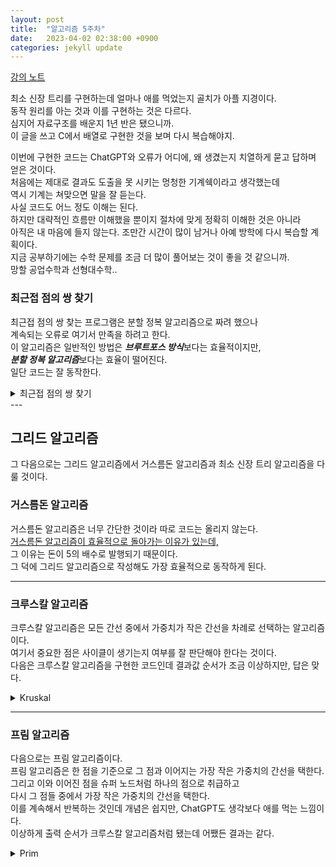 ```yaml
---
layout: post
title:  "알고리즘 5주차"
date:   2023-04-02 02:38:00 +0900
categories: jekyll update
---
```

[강의 노트](https://harmonious-beluga-1f5.notion.site/5-6522bcdc0304475dafad8785e5e0e436)

최소 신장 트리를 구현하는데 얼마나 애를 먹었는지 골치가 아플 지경이다.\
동작 원리를 아는 것과 이를 구현하는 것은 다르다.\
심지어 자료구조를 배운지 1년 반은 됐으니까.\
이 글을 쓰고 C에서 배열로 구현한 것을 보며 다시 복습해야지.

이번에 구현한 코드는 ChatGPT와 오류가 어디에, 왜 생겼는지 치열하게 묻고 답하며 얻은 것이다.\
처음에는 제대로 결과도 도출을 못 시키는 멍청한 기계쉑이라고 생각했는데\
역시 기계는 쳐맞으면 말을 잘 듣는다.\
사실 코드도 어느 정도 이해는 된다.\
하지만 대략적인 흐름만 이해했을 뿐이지 절차에 맞게 정확히 이해한 것은 아니라\
아직은 내 마음에 들지 않는다. 조만간 시간이 많이 남거나 아예 방학에 다시 복습할 계획이다.\
지금 공부하기에는 수학 문제를 조금 더 많이 풀어보는 것이 좋을 것 같으니까.\
망할 공업수학과 선형대수학..

### 최근접 점의 쌍 찾기

최근접 점의 쌍 찾는 프로그램은 분할 정복 알고리즘으로 짜려 했으나\
계속되는 오류로 여기서 만족을 하려고 한다.\
이 알고리즘은 일반적인 방법은 ***브루트포스 방식***보다는 효율적이지만,\
***분할 정복 알고리즘***보다는 효율이 떨어진다.\
일단 코드는 잘 동작한다.
<details>
  <summary>최근접 점의 쌍 찾기</summary>
  {% highlight JAVA %}
import java.awt.geom.Point2D;
import java.util.ArrayList;
import java.util.List;
public class ClosestPair {
    public static void main(String[] args) {
        Point2D[] points = new Point2D.Double[10];
        for (int i = 0; i < points.length; i++) {
            points[i] = new Point2D.Double(Math.random() * 100, Math.random() * 100);
        }

        double minDistance = Double.POSITIVE_INFINITY;
        Point2D closestPoint1 = null, closestPoint2 = null;

        int gridSize = (int) Math.ceil(Math.sqrt(points.length));
        ArrayList<Point2D>[] grid = new ArrayList[gridSize * gridSize];

        for (int i = 0; i < grid.length; i++) {
            grid[i] = new ArrayList<>();
        }

        for (Point2D point : points) {
            int x = (int) Math.floor(point.getX() / (100 / gridSize));
            int y = (int) Math.floor(point.getY() / (100 / gridSize));
            grid[y * gridSize + x].add(point);
        }

        for (List<Point2D> cell : grid) {
            if (cell.isEmpty()) {
                continue;
            }

            Point2D[] cellPoints = cell.toArray(new Point2D[cell.size()]);
            for (int i = 0; i < cellPoints.length; i++) {
                for (int j = i + 1; j < cellPoints.length; j++) {
                    double distance = cellPoints[i].distance(cellPoints[j]);
                    if (distance < minDistance) {
                        minDistance = distance;
                        closestPoint1 = cellPoints[i];
                        closestPoint2 = cellPoints[j];
                    }
                }
            }

            for (int i = 0; i < grid.length; i++) {
                if (grid[i] == cell || grid[i].isEmpty()) {
                    continue;
                }

                Point2D[] otherCellPoints = grid[i].toArray(new Point2D[grid[i].size()]);
                for (Point2D point : cellPoints) {
                    for (Point2D otherPoint : otherCellPoints) {
                        double distance = point.distance(otherPoint);
                        if (distance < minDistance) {
                            minDistance = distance;
                            closestPoint1 = point;
                            closestPoint2 = otherPoint;
                        }
                    }
                }
            }
        }

        System.out.printf("Point1: (%f, %f)\n", closestPoint1.getX(), closestPoint1.getY());
        System.out.printf("Point2: (%f, %f)\n", closestPoint2.getX(), closestPoint2.getY());
        System.out.printf("Distance: %f", minDistance);
    }
}
{% endhighlight %}
</details>
---

## 그리드 알고리즘

그 다음으로는 그리드 알고리즘에서 거스름돈 알고리즘과 최소 신장 트리 알고리즘을 다룰 것이다.

### 거스름돈 알고리즘

거스름돈 알고리즘은 너무 간단한 것이라 따로 코드는 올리지 않는다.\
[거스름돈 알고리즘이 효율적으로 돌아가는 이유가 있는데,](https://youtu.be/LY5IfEzzzgY?t=249)\
그 이유는 돈이 5의 배수로 발행되기 때문이다.\
그 덕에 그리드 알고리즘으로 작성해도 가장 효율적으로 동작하게 된다.

---

### 크루스칼 알고리즘

크루스칼 알고리즘은 모든 간선 중에서 가중치가 작은 간선을 차례로 선택하는 알고리즘이다.\
여기서 중요한 점은 사이클이 생기는지 여부를 잘 판단해야 한다는 것이다.\
다음은 크루스칼 알고리즘을 구현한 코드인데 결과값 순서가 조금 이상하지만, 답은 맞다.
<details>
  <summary>Kruskal</summary>
    {% highlight JAVA %}
    import java.util.*;
    public class KruskalMST {
        public static void main(String[] args) {
            int[] cost = { 1, 1, 2, 2, 3, 4, 5, 7, 8, 9 };
            char[] v1 = { 'b', 'c', 'b', 'a', 'd', 'b', 'a', 'd', 'a', 'e' };
            char[] v2 = { 'c', 'f', 'f', 'd', 'e', 'd', 'e', 'f', 'b', 'f' };

            ArrayList<Edge> edges = new ArrayList<>();
            for (int i = 0; i < cost.length; i++) {
                edges.add(new Edge(cost[i], v1[i], v2[i]));
            }

            Collections.sort(edges);

            DisjointSet disjointSet = new DisjointSet();
            for (int i = 0; i < v1.length; i++) {
                disjointSet.makeSet(v1[i]);
                disjointSet.makeSet(v2[i]);
            }

            Set<Edge> mst = new HashSet<>();
            for (Edge edge : edges) {
                if (disjointSet.findSet(edge.v1) != disjointSet.findSet(edge.v2)) {
                    mst.add(edge);
                    disjointSet.union(edge.v1, edge.v2);
                }
            }

            System.out.println("Minimum Spanning Tree:");
            for (Edge edge : mst) {
                System.out.println(edge);
            }
        }
    }

    class Edge implements Comparable<Edge> {
        int cost;
        char v1;
        char v2;

        public Edge(int cost, char left, char right) {
            this.cost = cost;
            this.v1 = left;
            this.v2 = right;
        }

        @Override
        public int compareTo(Edge other) {
            return Integer.compare(this.cost, other.cost);
        }

        @Override
        public String toString() {
            return String.format("%c(%d)%c", v1, cost, v2);
        }
    }

    class DisjointSet {
        Map<Character, Character> parent;

        public DisjointSet() {
            parent = new HashMap<>();
        }

        public void makeSet(char node) {
            parent.put(node, node);
        }

        public char findSet(char node) {
            if (parent.get(node) == node) {
                return node;
            }
            char root = findSet(parent.get(node));
            parent.put(node, root);
            return root;
        }

        public void union(char node1, char node2) {
            char root1 = findSet(node1);
            char root2 = findSet(node2);
            parent.put(root1, root2);
        }
    }
    {% endhighlight %}
</details>

---
### 프림 알고리즘

다음으로는 프림 알고리즘이다.\
프림 알고리즘은 한 점을 기준으로 그 점과 이어지는 가장 작은 가중치의 간선을 택한다.\
그리고 이와 이어진 점을 슈퍼 노드처럼 하나의 점으로 취급하고\
다시 그 점들 중에서 가장 작은 가중치의 간선을 택한다.\
이를 계속해서 반복하는 것인데 개념은 쉽지만, ChatGPT도 생각보다 애를 먹는 느낌이다.\
이상하게 출력 순서가 크루스칼 알고리즘처럼 됐는데 어쨌든 결과는 같다.
<details>
  <summary>Prim</summary>
    {% highlight JAVA %}
    import java.util.*;
    public class PrimMST {
        public static void main(String[] args) {
            int[] cost = { 1, 1, 2, 2, 3, 4, 5, 7, 8, 9 };
            char[] v1 = { 'b', 'c', 'b', 'a', 'd', 'b', 'a', 'd', 'a', 'e' };
            char[] v2 = { 'c', 'f', 'f', 'd', 'e', 'd', 'e', 'f', 'b', 'f' };

            HashMap<Integer, ArrayList<Edge>> graph = new HashMap<>();
            for (int i = 0; i < cost.length; i++) {
                int left = v1[i] - 'a';
                int right = v2[i] - 'a';
                int weight = cost[i];

                // 그래프에 노드가 없는 경우 추가
                if (!graph.containsKey(left)) {
                    graph.put(left, new ArrayList<Edge>());
                }
                if (!graph.containsKey(right)) {
                    graph.put(right, new ArrayList<Edge>());
                }

                // 양방향으로 간선 추가
                graph.get(left).add(new Edge(left, right, weight));
                graph.get(right).add(new Edge(right, left, weight));
            }

            boolean[] visited = new boolean[graph.size()];
            PriorityQueue<Edge> pq = new PriorityQueue<>((e1, e2) -> e1.weight - e2.weight);

            visited[0] = true;
            for (Edge e : graph.get(0)) {
                pq.offer(e);
            }

            Set<Edge> mst = new HashSet<>();
            while (mst.size() < graph.size() - 1) {
                Edge e = pq.poll();
                if (e == null) {
                    break;
                }

                int next = visited[e.to] ? e.from : e.to;
                if (!visited[next]) {
                    visited[next] = true;
                    mst.add(e);
                    for (Edge adj : graph.get(next)) {
                        pq.offer(adj);
                    }
                }
            }

            for (Edge edge : mst) {
                System.out.println(edge);
            }
        }

        static class Edge {
            int from;
            int to;
            int weight;

            public Edge(int from, int to, int weight) {
                this.from = from;
                this.to = to;
                this.weight = weight;
            }

            @Override
            public String toString() {
                return String.format("%c(%d)%c", from + 'a', weight, to + 'a');
            }
        }
    }
    {% endhighlight %}
</details>